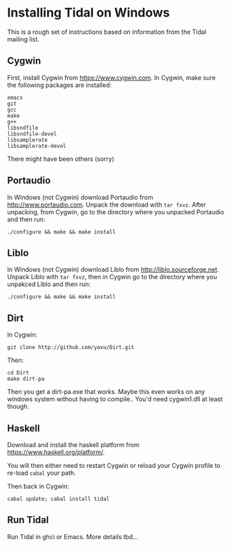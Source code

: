 # Installing Tidal on Windows

This is a rough set of instructions based on information from the Tidal 
mailing list.


## Cygwin
First, install Cygwin from https://www.cygwin.com. In Cygwin, make sure the
following packages are installed:

~~~~
emacs
git
gcc
make
g++
libsndfile
libsndfile-devel
libsamplerate
libsamplerate-devel
~~~~

There might have been others (sorry)

## Portaudio

In Windows (not Cygwin) download Portaudio from http://www.portaudio.com. Unpack
the download with `tar fxvz`. After unpacking, from Cygwin, go to the directory
where you unpacked Portaudio and then run:

~~~~
./configure && make && make install
~~~~

## Liblo

In Windows (not Cygwin) download Liblo from http://liblo.sourceforge.net.
Unpack Liblo with `tar fxvz`, then in Cygwin go to the directory where you
unpakced Liblo and then run:

~~~~
./configure && make && make install
~~~~

## Dirt

In Cygwin:

~~~~
git clone http://github.com/yaxu/Dirt.git
~~~~

Then:

~~~~
cd Dirt
make dirt-pa
~~~~

Then you get a dirt-pa.exe that works. Maybe this even works on any
windows system without having to compile.. You'd need cygwin1.dll at
least though.

## Haskell

Download and install the haskell platform from https://www.haskell.org/platform/.

You will then either need to restart Cygwin or reload your Cygwin profile to re-load `cabal` your path.

Then back in Cygwin:

~~~~
cabal update; cabal install tidal
~~~~

## Run Tidal

Run Tidal in ghci or Emacs. More details tbd...

